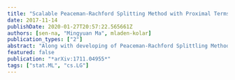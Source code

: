```yaml
---
title: "Scalable Peaceman-Rachford Splitting Method with Proximal Terms"
date: 2017-11-14
publishDate: 2020-01-27T20:57:22.565661Z
authors: [sen-na, "Mingyuan Ma", mladen-kolar]
publication_types: ["2"]
abstract: "Along with developing of Peaceman-Rachford Splittling Method (PRSM), many batch algorithms based on it have been studied very deeply. But almost no algorithm focused on the performance of stochastic version of PRSM. In this paper, we propose a new stochastic algorithm based on PRSM, prove its convergence rate in ergodic sense, and test its performance on both artificial and real data. We show that our proposed algorithm, Stochastic Scalable PRSM (SS-PRSM), enjoys the $O(1/K)$ convergence rate, which is the same as those newest stochastic algorithms that based on ADMM but faster than general Stochastic ADMM (which is $O(1/sqrtK)$). Our algorithm also owns wide flexibility, outperforms many state-of-the-art stochastic algorithms coming from ADMM, and has low memory cost in large-scale splitting optimization problems."
featured: false
publication: "*arXiv:1711.04955*"
tags: ["stat.ML", "cs.LG"]
---
```


